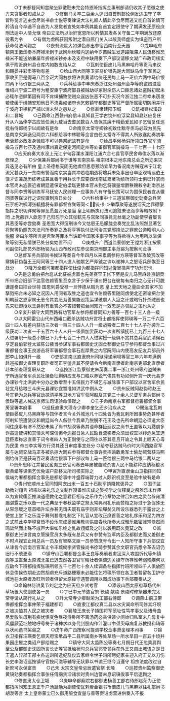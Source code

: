 <!-- { "loadSidebar": true } -->
　　○丁未都督同知宫聚坐罪徵赃未完会特恩降指挥佥事刑部请仍收其子悉徵之使方来贪墨者知戒从之
　　○修倒马关卒二百余人逃归自首刑部论例发边卫守了卒皆称冤言逃由食尽尚书俞士悦等奏律设大法礼顺人情此卒食尽而逃又能自首论情可矜请自今卒逃不自首为人发觉者宜处如本例其能自首宜定限使守了期满发还原役庶刑法适中人情允惬  帝曰立法所以治奸宽恩所以矜情其发各关守备二年期满放还原役著为令
　　○有僧为虏所获因叛附之潜自鴈门关入以觇我师虚实为缉盗百户所获命付法司鞫之
　　○夜有流星大如弹色赤出参宿西南行至天园
　　○戊申岷府镇南王徽煣奏本府禄米例于武冈州秋粮内送纳今岁苗贼生发道路阻滞人民流移惟恐禄米不能送纳兼屡年折禄米钞亦未及支府中缺用奏下户部议请移文湖广布政司核实俱于附近府州县仓库内如数支给从之
　　○瓦剌使臣皮儿马黑麻哈丹等贡马来议和赐晏并彩币等物有差
　　○给山西大同等卫买马价银先是大同缺马命于军民之家收买至是得马八百余疋大同右参将许贵奏请给价还民每上马一疋价六两中马价银四两下马价银三两从之
　　○兵科给事中丰庆奏浙江处州温州金华等府盗贼滋蔓惟绍兴宁波二府号为粗安臣宁波府鄞县被贼劫尽家财杀伤人口臣思诸处盗贼初起未必辄尔恣肆第因有司不肯缉捕致使贼众逞凶张恶不可扑灭况今浙江独二府幸未窃发若使缓于缉捕安知他日不流毒如诸府也乞敕镇守都御史等官严督所属密切防闲并行宁波府卫相机严捕以消未然之患从之
　　○修直隶建阳卫城
　　○筑福建松溪政和二县城
　　○己酉命江西赣州府信丰县知县王学古饶州府浮梁县知县赵应复任升从六品俸学古应皆任满九载当去耆民数百人告保其廉干精勤爱民如子乞留复任巡抚右侍郎杨宁以闻故有是命
　　○命南京太常寺卿徐初致仕黜寺丞冯必政为民先是南京灾异迭见两京六科都给事中林聪等佥言由任太常寺不得其人所致遂劾奏初年老衰颓必政发身微贱不可以典祭祀故有是命
　　○给昌平候杨洪所领口外官军骑操马五百七匹及通州涿州真定保定河间定州等处备御官军骑操马一千七百一十七匹
　　○应天府奏大水没上元江宁句容溧水溧阳江浦六合七县官亭民舍命俟水落以渐修理之
　　○少保兼兵部尚书于谦等言南京系  祖宗根本之地东南总会之所迩来灾异迭见必有所由  皇上圣德格天固无他虞但思患预防宜早为备况南方贼寇未宁江北流冗甚众万一东南有警而南京实当其冲若临期选将增兵未免事出仓卒臣观靖远伯王骥才识兼茂历练老成兼且善于用兵长于应变西伐南征累著功绩所领将士俱已升赏而本官尚未旌褒近者朝廷遣保定伯梁珤更替本官未到乞将骥量增爵秩赐敕令赴南京总督与同李贤等训练军马抚安人民综理一应事务凡有守备长策可以为国保民者宜从骥同贤等谋议行之诏俟骥到京日处分
　　○六科给事中十三道监察御史劾奏总兵官石亨杨洪柳溥张軏擅将有罪都督宫聚等同＜锍-釒＞举荐聚等遂脱滔天之罪得蒙指挥之职切详聚等罪恶贯盈万死是当  皇上明断执付法司追赃未讫而亨等輙敢附下罔  上党蔽罪人歛恩于己归怨于众其张軏先与宫聚同事竟无丝毫之功副使李睿屡言其恶臣等亦尝劾奏  圣恩宽大得逭刑诛今又怙恩无忌朦胧会奏党比乱法照然显著乞将聚等仍照先次法司所奏罪之及将亨等执付法司治其党邪挠法之罪庶公道昭明人心悦服  帝曰尔等所言是宫聚等罪本当诛即今国家多事亨等为将欲得人为用所以举保聚等别无私情朕已处分矣姑置不问
　　○庚戌升广西道监察御史王镗为浙江按察司副使礼部员外郎杨铭为山西布政司左参议南京刑部主事范镕为按察司佥事
　　○总督军务兵部尚书候琎等奏自今年四月以来累调参将方瑛等督军攻破赏改等寨擒获伪苗王王阿同等三十四人遣人驰献乞严斧钺之诛以谢神人之怒诏兵部俟至日处分
　　○降万全都司署都指挥使杜俊为都指挥同知以俊冒擒喜宁功升职也
　　○先是忠勇伯把台扈从北征被虏置也先弟赛罕王帐下至是皮儿马黑麻赴京朝贡所带把台旧部下达官伯颜答里至京言于少保于谦曰把台在彼每有南归之心无计可脱谦遂奏曰把台世荷  国恩列爵受禄一旦悖德从贼为恶  皇上宏天地之量曲全其家不加孥戮把台未必知之况因人用间者取胜之道也宜令伯颜答里随同虏使北还密谕把台使知朝廷之恩家属无恙令其变恶为善果能设策运谋破虏人入寇之计或暗行扑杀贼首也先来归即授以王爵别有重赏必不吝惜若把台闻知万一效忠是亦弭乱之策也从之
　　○辛亥升镇守大同西路有功官军左参将都督同知方善等一百七十三人各一级
　　○以大同雷公山代州西峨口截杀达贼功升赏将士都指挥使郭瑛等一万二千六百四十四人有差内获功三次者一百三十四人人升一级战殁者二百七十七人子孙袭升二级获功二次者一千五百六十人人升一级俱加赏获功一次者所镇抚已上九百三十七人人进署职一级总小旗已下九千七百二十四人人进实授一级俱不赏其总兵官武清候石亨定襄伯郭登太监陈公裴当参谋军事右都御史沈固佥都御史任宁参将都督佥事过兴署都督佥事王良游击将军署都督佥事石彪厚赉之内官阮阿山内使高友纪友兵部员外郎李山如俱升一级
　　○吏部言南北直隶府州司狱驿递闸坝等官三年六年考满例赴巡按御史查理复职昨者司正李鉴言其不便请令今后南直隶者赴南京吏部北直隶者赴本部查理复职从之
　　○巡按浙江监察御史朱英奏二事一浙江处州等府盗贼未宁所选官舍军余民壮操备征剿俱应支与口粮以养锐气俟其有功如例升赏一庆元县岁办课钞今比洪武中分办之数增至十五倍民力不堪乞与减除事下户部议以官舍军余民壮宜月给粮三斗庆元县课钞宜暂准如洪武中例从之
　　○贵州反贼阿赵伪称赵王号其党为总兵等官劫掠清平等卫地方官军获阿赵及其党三十余人总督军务兵部尚书侯琎等遣人械送京师法司讯验命俱磔之
　　○壬子命南京右军都督府署都督佥事房显署本府事
　　○巡抚直隶大理寺少卿李奎乞还乡治疾从之
　　○赐迤北瓦剌使臣晏皮儿马黑麻等与馆伴者言今关外城池凡十四处皆为我瓦剌所困事势危甚昨者阿剌知院遣使议和朝廷尚令人偕往今我辈乃脱脱不花王及也先所命朝廷必须遣大臣同往庶事有济不然恐未易了尚书胡濙等奏其语命群臣廷议之尚书王直等以为黠虏多诈虽遣使讲和其情未可深信但今边报日急人民缺食流移者众须出权宜以纾危急宜选廷臣素称忠直善于词令者四人为正副使与之同往以答其意且开谕之令其上顺天心毋为民患  帝曰李实等方行须其还日审度事宜处分
○给夺获达贼马价时大同西路官军屡与达贼交战马疋多被杀掠大同右参将都督佥事许贵招谕敢勇军士偷劫贼营获马照例给价至是获马百疋奏请给银事下户部议每上马一匹给银三两中马给银二两从之
　○贵州思印江并苗民蛮夷三长官司奏去年屡被苗贼杀害人民不能耕种应纳秋粮水银黄蜡等课俱乞优免诏户部移文所司核实除之
　　○甲寅升直隶金山卫指挥同知侯端为署都指挥佥事先是都给事中叶盛荐端膂力过人颇识机变至是验中故有是命
　　○贵州安顺州土官同知阿宠出米一百五十石助军饷降敕褒异之
　　○国子监助教刘翔言  祖宗以来礼乐之文制作寖备惟庆成之晏视学之仪释奠之祭雅乐未作臣以为宜敕儒臣推演道德教化之意君臣相与之乐作为诗章协之律吕如古之灵台辟雍清庙湛露之乐以备一代之典至于春秋监学之祭太常典司礼乐而赞相之际过于急促殊无从容悠缓之意首唱升坛亦甚无谓夫既有庙宇则非坛墠矣又所设乐器悉列于露台之上使堂上堂下之乐混于舞列甚乖礼制乞下礼官从宜改正庶首善之地礼序乐和足为四方之式前此幸学释奠皆不设乐庆成晏惟用教坊供应春秋所奏大成雅乐数密浅短倐然而鸣诎然而止殊不成声大率如乐终之乱故翔概及之时以袭用既久竟莫之改
　　○监察御史张谏言南京管操官员太多既有总兵又有参赞有监军内臣及都御史而又差御史不时点视宜止用总兵一员及有智略文臣一员参赞庶号令出一人知所守事下兵部议宜从谏言今后南京官军止令丰城候李贤管操尚书徐琦参赞其余文职官员悉令革去诏仍旧行不须更紊
　　○镇守山西署都督佥事王良等奏前者虏寇深入攻围忻代等州镇西等卫直至太原城北虽已退去然各卫官军精壮者俱调边关操守所存惟老弱残疾何以应敌今下班都指挥张瑛所领五千七百七十余人续调备冬指挥竹班所领四千人俱放回休息俟候依期赴边然胡虏充斥道路梗塞未必能往乞将瑛所领在各卫者暂留各卫护守城池在太原者及旺所领者俱留太原操守遇警调用以图成功事下兵部覆奏从之
　　○命翰林侍讲吴节刘定之为应天府乡试考官
　　○添设山西太原府草场代州草场置大使副使各一员
　　○丁巳中元节遣官祭  长陵  献陵  景陵时修祭器未完太常寺请从简行礼从之
　　○升太常寺少卿赵荣为工部右侍郎
　　○调燕山前卫带俸都指挥佥事仲荣于福建都司
　　○直隶江都仪真二县以水灾闻命所司修其圩坝之被决恤其人民之被灾者
　　○襄陵王庶长子镇国将军范址性笃孝事父及诸母曲尽爱敬生母荆有疾忧惧变色昼夜侍卧所不离汤药必亲供馈少间始归私室未几母复中风僵厥范址触地呼号祷于诸神求以身代刲股肉作汁灌口中须臾母病复苏教授和琦等以状闻遗书奖谕之
　　○戊午命广西按察司提调学校佥事萧銮理本司事
　　○锦衣卫指挥汪瑛奏乞顺天府宝坻昌平二县所属南乡等处草场一所水旱田一百五十顷并果园庄屋之类诏户部给赐之
　　○镇守大同太监陈公等奏七月朔日代王忽乘肩舆至公及都御史沈固所言长史等官抵触状时总兵官郭登领兵在外王又自出城语之是日王遣人舁郡王郡主各送诣所选妃及仪宾家继令世子诣所聘妃家亲迎入府王又以刀伤长史李滋诏巡按镇守官按问滋等辅导无状罪以书谕王继今当遵守  祖宗法度改过自新庶可永保富贵
　　○己未  太宗文皇帝忌辰遣官祭  长陵
　　○巡按贵州监察御史黄镐劾奏都指挥佥事张任傅纲贪淫诸状时贵州边警未息诏镐俟事平后逮鞫之
　　○修直隶太仓卫城
　　○庚申命都察院右都御史杨善工部右侍郎赵荣为正使都指挥同知王息正千户汤胤勣为副使使瓦剌赍金银书币偕皮儿马黑麻以往礼部尚书胡濙等言  太上皇帝蒙尘已久御用服食宜量与善等赍诣虏营进供奏入不报
